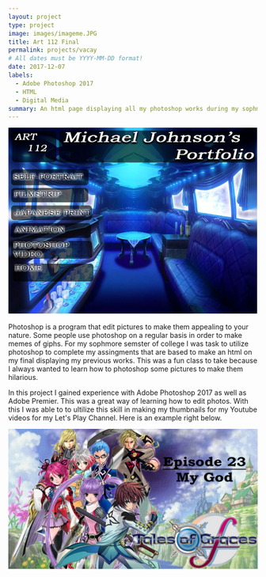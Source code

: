```yaml
---
layout: project
type: project
image: images/imageme.JPG
title: Art 112 Final
permalink: projects/vacay
# All dates must be YYYY-MM-DD format!
date: 2017-12-07
labels:
  - Adobe Photoshop 2017
  - HTML
  - Digital Media
summary: An html page displaying all my photoshop works during my sophmore sememster taking Art 212.
---
```


<img class="ui medium right floated rounded image" src="../images/artfinal.JPG">

Photoshop is a program that edit pictures to make them appealing to your nature. Some people use photoshop on a regular basis in order to make memes of giphs. For my sophmore semster of college I was task to utilize photoshop to complete my assingments that are based to make an html on my final displaying my previous works. This was a fun class to take because I always wanted to learn how to photoshop some pictures to make them hilarious. 



In this project I gained experience with Adobe Photoshop 2017 as well as Adobe Premier. This was a great way of learning how to edit photos. With this I was able to to ultilize this skill in making my thumbnails for my Youtube videos for my Let's Play Channel. Here is an example right below.   
 
<img class="ui medium right floated rounded image" src="../images/thumbnail.jpg">
